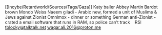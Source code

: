 [[Incybe/Retardworld/Sources/Tags/Gaza]]
Katy baller
Abbey Martin
Bardot brown 
Mondo Weiss 
Naeem giladi - Arabic new, formed a unit of Muslims & Jews against Zionist 
Omnimox - dinner or something German anti-Zionist - crated a email software that runs in RAM, so police can’t track 
   RSI
tblocky@talktalk.net
waqar.ali.2016@proton.me

